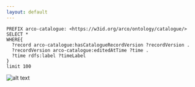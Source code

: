 ```yaml
---
layout: default
---
```


```SPARQL
PREFIX arco-catalogue: <https://w3id.org/arco/ontology/catalogue/>
SELECT *
WHERE{
  ?record arco-catalogue:hasCatalogueRecordVersion ?recordVersion . 
  ?recordVersion arco-catalogue:editedAtTime ?time .
  ?time rdfs:label ?timeLabel
}
limit 100
```

![alt text]([image.jpg](https://upload.wikimedia.org/wikipedia/commons/thumb/1/13/Palazzo_Poggi_UniBo.jpg/220px-Palazzo_Poggi_UniBo.jpg))
